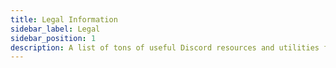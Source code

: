 ```yaml
---
title: Legal Information
sidebar_label: Legal
sidebar_position: 1
description: A list of tons of useful Discord resources and utilities for all types of users, from beginners to power users.
---
```

